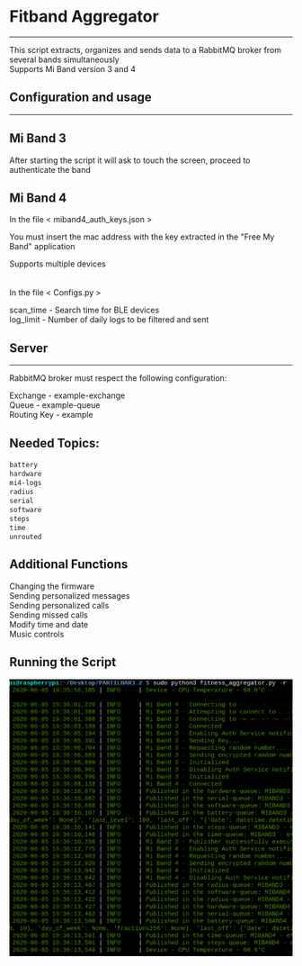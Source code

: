 # Fitband Aggregator
--------------------------------------------------------

This script extracts, organizes and sends data to a
RabbitMQ broker from several bands simultaneously
\
Supports Mi Band version 3 and 4

## Configuration and usage
--------------------------------------------------------

## Mi Band 3       

After starting the script it will ask
to touch the screen, proceed to authenticate the band

## Mi Band 4      

In the file  < miband4_auth_keys.json >                                                       

You must insert the mac address with the key extracted in the "Free My Band" application  

Supports multiple devices              
\
\
In the file  < Configs.py >                                      
                        
scan_time   -   Search time for BLE devices                                                         
log_limit   -   Number of daily logs to be filtered and sent      


## Server
--------------------------------------------------------

RabbitMQ broker must respect the following configuration:           

Exchange    -  example-exchange                                 
Queue       -  example-queue                                    
Routing Key -  example                                          
                                                                    
## Needed Topics:                                                    
    battery                                                   
    hardware                                                        
    mi4-logs                                                        
    radius                                                          
    serial                                                          
    software                                                        
    steps                                                           
    time                                                            
    unrouted                                                        

##  Additional Functions

Changing the firmware           \
Sending personalized messages   \
Sending personalized calls      \
Sending missed calls            \
Modify time and date            \
Music controls                  

## Running the Script
<img src="Demos/Running Script.png">
